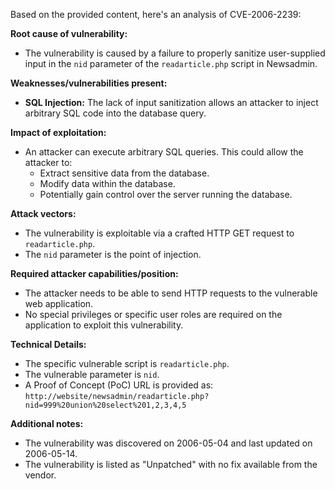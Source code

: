Based on the provided content, here's an analysis of CVE-2006-2239:

**Root cause of vulnerability:**

*   The vulnerability is caused by a failure to properly sanitize user-supplied input in the `nid` parameter of the `readarticle.php` script in Newsadmin.

**Weaknesses/vulnerabilities present:**

*   **SQL Injection:** The lack of input sanitization allows an attacker to inject arbitrary SQL code into the database query.

**Impact of exploitation:**

*   An attacker can execute arbitrary SQL queries. This could allow the attacker to:
    *   Extract sensitive data from the database.
    *   Modify data within the database.
    *   Potentially gain control over the server running the database.

**Attack vectors:**

*   The vulnerability is exploitable via a crafted HTTP GET request to `readarticle.php`.
*   The `nid` parameter is the point of injection.

**Required attacker capabilities/position:**

*   The attacker needs to be able to send HTTP requests to the vulnerable web application.
*   No special privileges or specific user roles are required on the application to exploit this vulnerability.

**Technical Details:**

*   The specific vulnerable script is `readarticle.php`.
*   The vulnerable parameter is `nid`.
*   A Proof of Concept (PoC) URL is provided as: `http://website/newsadmin/readarticle.php?nid=999%20union%20select%201,2,3,4,5`

**Additional notes:**
*   The vulnerability was discovered on 2006-05-04 and last updated on 2006-05-14.
*   The vulnerability is listed as "Unpatched" with no fix available from the vendor.